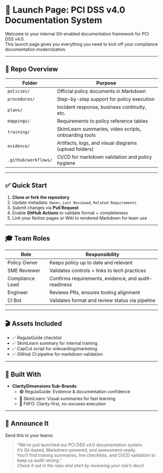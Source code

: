 
# 🚀 Launch Page: PCI DSS v4.0 Documentation System

Welcome to your internal Git-enabled documentation framework for PCI DSS v4.0.  
This launch page gives you everything you need to kick off your compliance documentation modernization.

---

## 🔧 Repo Overview

| Folder | Purpose |
|--------|---------|
| `policies/` | Official policy documents in Markdown |
| `procedures/` | Step-by-step support for policy execution |
| `plans/` | Incident response, business continuity, etc. |
| `mappings/` | Requirements to policy reference tables |
| `training/` | SkimLearn summaries, video scripts, onboarding tools |
| `evidence/` | Artifacts, logs, and visual diagrams (upload folders) |
| `.github/workflows/` | CI/CD for markdown validation and policy hygiene |

---

## ✅ Quick Start

1. **Clone or fork the repository**
2. Update metadata: `Owner`, `Last Reviewed`, `Related Requirements`
3. Submit changes via **Pull Request**
4. Enable **GitHub Actions** to validate format + completeness
5. Link your Notion pages or Wiki to rendered Markdown for team use

---

## 🎓 Team Roles

| Role | Responsibility |
|------|----------------|
| Policy Owner | Keeps policy up to date and relevant |
| SME Reviewer | Validates controls + links to tech practices |
| Compliance Lead | Confirms requirements, evidence, and audit-readiness |
| Engineer | Reviews PRs, ensures tooling alignment |
| CI Bot | Validates format and review status via pipeline |

---

## 🎬 Assets Included

- ✅ RegulaGuide checklist
- ✅ SkimLearn summary for internal training
- ✅ CapCut script for onboarding/marketing
- ✅ GitHub CI pipeline for markdown validation

---

## 🧩 Built With

- **ClarityDimensions Sub-Brands**:
  - 🟢 RegulaGuide: Evidence & documentation confidence
  - 🔵 SkimLearn: Visual summaries for fast learning
  - 🔴 FitFO: Clarity-first, no-excuses execution

---

## 📣 Announce It

Send this to your teams:

> “We’ve just launched our PCI DSS v4.0 documentation system.  
> It’s Git-based, Markdown-powered, and assessment-ready.  
> You’ll find training summaries, live checklists, and CI/CD validation to keep us audit-strong.”  
> _Check it out in the repo and start by reviewing your role’s docs!_

